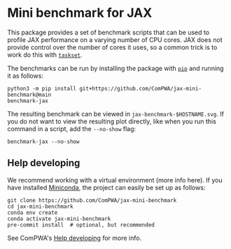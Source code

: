 # Mini benchmark for JAX

This package provides a set of benchmark scripts that can be used to profile JAX performance on a varying number of CPU cores. JAX does not provide control over the number of cores it uses, so a common trick is to work do this with [`taskset`](https://man7.org/linux/man-pages/man1/taskset.1.html).

The benchmarks can be run by installing the package with [`pip`](https://pypi.org/project/pip) and running it as follows:

```shell
python3 -m pip install git+https://github.com/ComPWA/jax-mini-benchmark@main
benchmark-jax
```

The resulting benchmark can be viewed in `jax-benchmark-$HOSTNAME.svg`. If you do not want to view the resulting plot directly, like when you run this command in a script, add the `--no-show` flag:

```shell
benchmark-jax --no-show
```

## Help developing

We recommend working with a virtual environment (more info here). If you have installed [Miniconda](https://docs.conda.io/en/latest/miniconda.html#linux-installers), the project can easily be set up as follows:

```shell
git clone https://github.com/ComPWA/jax-mini-benchmark
cd jax-mini-benchmark
conda env create
conda activate jax-mini-benchmark
pre-commit install  # optional, but recommended
```

See ComPWA's [Help developing](https://compwa-org.readthedocs.io/develop.html) for more info.
